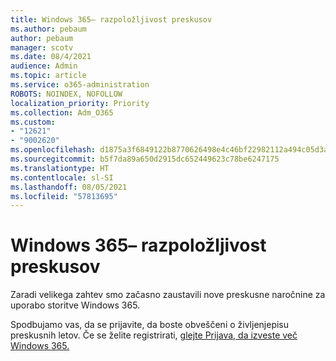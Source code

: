```yaml
---
title: Windows 365– razpoložljivost preskusov
ms.author: pebaum
author: pebaum
manager: scotv
ms.date: 08/4/2021
audience: Admin
ms.topic: article
ms.service: o365-administration
ROBOTS: NOINDEX, NOFOLLOW
localization_priority: Priority
ms.collection: Adm_O365
ms.custom:
- "12621"
- "9002620"
ms.openlocfilehash: d1875a3f6849122b8770626498e4c46bf22982112a494c05d3acf0c313f2fa46
ms.sourcegitcommit: b5f7da89a650d2915dc652449623c78be6247175
ms.translationtype: HT
ms.contentlocale: sl-SI
ms.lasthandoff: 08/05/2021
ms.locfileid: "57813695"
---
```

# <a name="windows-365-trial-availability"></a>Windows 365– razpoložljivost preskusov

Zaradi velikega zahtev smo začasno zaustavili nove preskusne naročnine za uporabo storitve Windows 365.

Spodbujamo vas, da se prijavite, da boste obveščeni o življenjepisu preskusnih letov. Če se želite registrirati, [glejte Prijava, da izveste več Windows 365.](https://aka.ms/Win365InfoNotification)